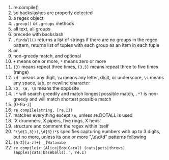 1. re.compile()
2. so backslashes are properly detected
3. a regex object
4. `.group()` or `.groups` methods
5. all text, all groups
6. precede with backslash
7. `.findall()` returns a list of strings if
there are no groups in the regex pattern,
returns list of tuples with each group as an
item in each tuple
8. or
9. non-greedy match, and optional
10. `+` means one or more, `*` means zero or more
11. `{3}` means repeat three times,
`{3,5}` means repeat three to five times (range)
12. `\d'` means any digit,
`\w` means any letter, digit, or underscore,
`\s` means any space, tab, or newline character
13. `\D, \W, \S` means the opposite
14. `.*` will search greedily and match longest
possible match, `.*?` is non-greedy and will
match shortest possible match
15. [0-9a-z]
16. `re.compile(string, [re.I])`
17. matches everything except `\n`, unless
re.DOTALL is used
18. 'X drummers, X pipers, five rings, X hens'
19. structure and comment the regex within itself
20. `^(\d{1,3})(,\d{3})*$` specifies capturing numbers with up to 3 digits,
but no more, unless its one or more ",\d\d\d" patterns following
21. `[A-Z][a-z]+[ _]Watanabe`
22. `re.compile(r'(Alice|Bob|Carol) (eats|pets|throws) (apples|cats|baseballs).', re.I)`
